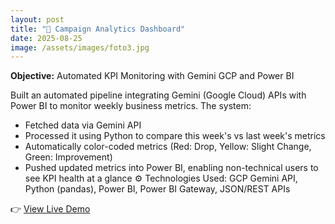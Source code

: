 ```yaml
---
layout: post
title: "📁 Campaign Analytics Dashboard"
date: 2025-08-25
image: /assets/images/foto3.jpg
---
```


**Objective:** Automated KPI Monitoring with Gemini GCP and Power BI

Built an automated pipeline integrating Gemini (Google Cloud) APIs with Power BI to monitor weekly business metrics.
The system:
-	Fetched data via Gemini API
-	Processed it using Python to compare this week's vs last week's metrics
-	Automatically color-coded metrics (Red: Drop, Yellow: Slight Change, Green: Improvement)
-	Pushed updated metrics into Power BI, enabling non-technical users to see KPI health at a glance
⚙ Technologies Used: GCP Gemini API, Python (pandas), Power BI, Power BI Gateway, JSON/REST APIs


👉 [View Live Demo](https://campaign-analytics.streamlit.app/)
